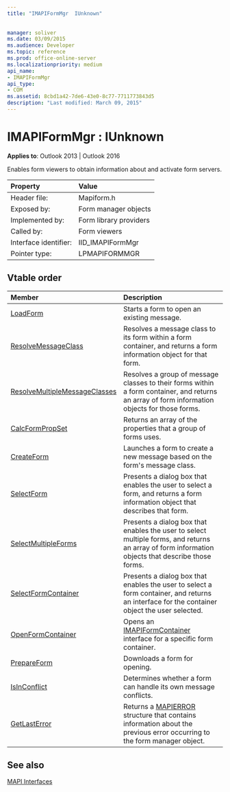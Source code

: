 ```yaml
---
title: "IMAPIFormMgr  IUnknown"
 
 
manager: soliver
ms.date: 03/09/2015
ms.audience: Developer
ms.topic: reference
ms.prod: office-online-server
ms.localizationpriority: medium
api_name:
- IMAPIFormMgr
api_type:
- COM
ms.assetid: 8cbd1a42-7de6-43e0-8c77-7711773843d5
description: "Last modified: March 09, 2015"
---
```


# IMAPIFormMgr : IUnknown

  
  
**Applies to**: Outlook 2013 | Outlook 2016 
  
Enables form viewers to obtain information about and activate form servers. 
  
|Property |Value |
|:-----|:-----|
|Header file:  <br/> |Mapiform.h  <br/> |
|Exposed by:  <br/> |Form manager objects  <br/> |
|Implemented by:  <br/> |Form library providers  <br/> |
|Called by:  <br/> |Form viewers  <br/> |
|Interface identifier:  <br/> |IID_IMAPIFormMgr  <br/> |
|Pointer type:  <br/> |LPMAPIFORMMGR  <br/> |
   
## Vtable order

|Member |Description |
|:-----|:-----|
|[LoadForm](imapiformmgr-loadform.md) <br/> |Starts a form to open an existing message. |
|[ResolveMessageClass](imapiformmgr-resolvemessageclass.md) <br/> |Resolves a message class to its form within a form container, and returns a form information object for that form. |
|[ResolveMultipleMessageClasses](imapiformmgr-resolvemultiplemessageclasses.md) <br/> |Resolves a group of message classes to their forms within a form container, and returns an array of form information objects for those forms. |
|[CalcFormPropSet](imapiformmgr-calcformpropset.md) <br/> |Returns an array of the properties that a group of forms uses. |
|[CreateForm](imapiformmgr-createform.md) <br/> |Launches a form to create a new message based on the form's message class. |
|[SelectForm](imapiformmgr-selectform.md) <br/> |Presents a dialog box that enables the user to select a form, and returns a form information object that describes that form. |
|[SelectMultipleForms](imapiformmgr-selectmultipleforms.md) <br/> |Presents a dialog box that enables the user to select multiple forms, and returns an array of form information objects that describe those forms. |
|[SelectFormContainer](imapiformmgr-selectformcontainer.md) <br/> |Presents a dialog box that enables the user to select a form container, and returns an interface for the container object the user selected. |
|[OpenFormContainer](imapiformmgr-openformcontainer.md) <br/> |Opens an [IMAPIFormContainer](imapiformcontaineriunknown.md) interface for a specific form container. |
|[PrepareForm](imapiformmgr-prepareform.md) <br/> |Downloads a form for opening. |
|[IsInConflict](imapiformmgr-isinconflict.md) <br/> |Determines whether a form can handle its own message conflicts. |
|[GetLastError](imapiformmgr-getlasterror.md) <br/> |Returns a [MAPIERROR](mapierror.md) structure that contains information about the previous error occurring to the form manager object. |
   
## See also



[MAPI Interfaces](mapi-interfaces.md)

